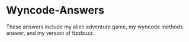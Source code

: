 Wyncode-Answers
===============
These answers include my alien adventure game, my wyncode methods answer, and my version of fizzbuzz.
